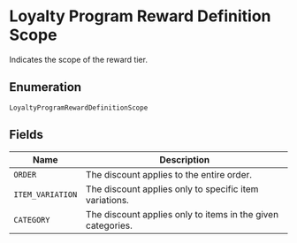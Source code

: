 
# Loyalty Program Reward Definition Scope

Indicates the scope of the reward tier.

## Enumeration

`LoyaltyProgramRewardDefinitionScope`

## Fields

| Name | Description |
|  --- | --- |
| `ORDER` | The discount applies to the entire order. |
| `ITEM_VARIATION` | The discount applies only to specific item variations. |
| `CATEGORY` | The discount applies only to items in the given categories. |

